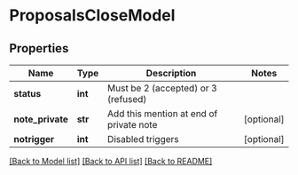 # ProposalsCloseModel

## Properties
Name | Type | Description | Notes
------------ | ------------- | ------------- | -------------
**status** | **int** | Must be 2 (accepted) or 3 (refused) | 
**note_private** | **str** | Add this mention at end of private note | [optional] 
**notrigger** | **int** | Disabled triggers | [optional] 

[[Back to Model list]](../README.md#documentation-for-models) [[Back to API list]](../README.md#documentation-for-api-endpoints) [[Back to README]](../README.md)

